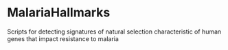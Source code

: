 # MalariaHallmarks
Scripts for detecting signatures of natural selection characteristic of human genes that impact resistance to malaria
